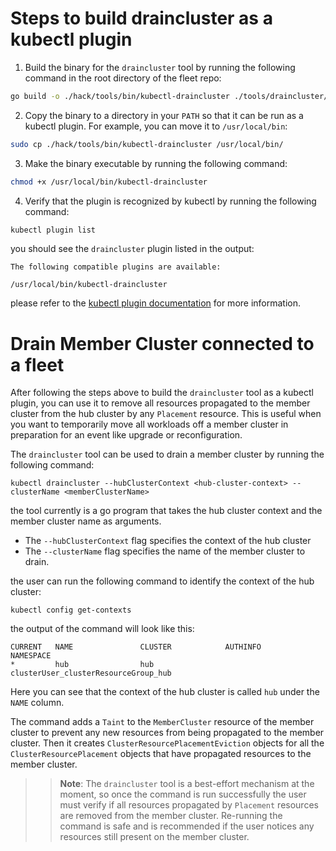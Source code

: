 # Steps to build draincluster as a kubectl plugin

1. Build the binary for the `draincluster` tool by running the following command in the root directory of the fleet repo:

```bash
go build -o ./hack/tools/bin/kubectl-draincluster ./tools/draincluster/main.go
```

2. Copy the binary to a directory in your `PATH` so that it can be run as a kubectl plugin. For example, you can move it to
`/usr/local/bin`:

```bash
sudo cp ./hack/tools/bin/kubectl-draincluster /usr/local/bin/
```

3. Make the binary executable by running the following command:

```bash
chmod +x /usr/local/bin/kubectl-draincluster
```

4. Verify that the plugin is recognized by kubectl by running the following command:

```bash
kubectl plugin list
```

you should see the `draincluster` plugin listed in the output:

```
The following compatible plugins are available:

/usr/local/bin/kubectl-draincluster
```

please refer to the [kubectl plugin documentation](https://kubernetes.io/docs/tasks/extend-kubectl/kubectl-plugins/) for 
more information.

# Drain Member Cluster connected to a fleet

After following the steps above to build the `draincluster` tool as a kubectl plugin, you can use it to remove all 
resources propagated to the member cluster from the hub cluster by any `Placement` resource. This is useful when you 
want to temporarily move all workloads off a member cluster in preparation for an event like upgrade or reconfiguration.

The `draincluster` tool can be used to drain a member cluster by running the following command:

```
kubectl draincluster --hubClusterContext <hub-cluster-context> --clusterName <memberClusterName>
```

the tool currently is a go program that takes the hub cluster context and the member cluster name as arguments.

- The `--hubClusterContext` flag specifies the context of the hub cluster
- The `--clusterName` flag specifies the name of the member cluster to drain.

the user can run the following command to identify the context of the hub cluster:

```
kubectl config get-contexts
```

the output of the command will look like this:

```
CURRENT   NAME               CLUSTER            AUTHINFO                                            NAMESPACE         
*         hub                hub                clusterUser_clusterResourceGroup_hub   
```

Here you can see that the context of the hub cluster is called `hub` under the `NAME` column.

The command adds a `Taint` to the `MemberCluster` resource of the member cluster to prevent any new resources from being 
propagated to the member cluster. Then it creates `ClusterResourcePlacementEviction` objects for all the 
`ClusterResourcePlacement` objects that have propagated resources to the member cluster.

>> **Note**: The `draincluster` tool is a best-effort mechanism at the moment, so once the command is run successfully
> the user must verify if all resources propagated by `Placement` resources are removed from the member cluster.
> Re-running the command is safe and is recommended if the user notices any resources still present on the member cluster.
